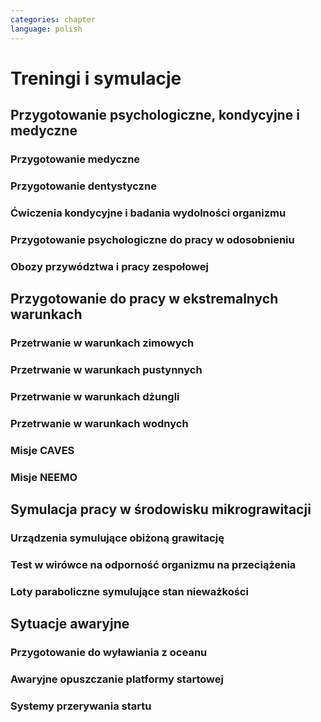 ```yaml
---
categories: chapter
language: polish
---
```


# Treningi i symulacje
<!-- TODO: Treningi i symulacje
- Astronaut Pilots and Commanders are a breed apart, as are Test Pilots.  These are people with total control over their emotions and reactions, rarely if ever flustered.  If you've watched test pilots flying aircraft in Air Shows, and seen planes literally come apart and the pilot stays seemingly forever in the cockpit, before a last ditch ejection, then you know the kind of people I'm talking about.  I have flown simulations with Astronauts and they really do have ice water running through their veins.  Nothing rattles them.  They do not have a death wish, but they face every situation, including the toughest ones, with a calm that's nearly impossible to believe.
- http://www.asc-csa.gc.ca/eng/astronauts/about-the-job/basic-training.asp
- Canadian Astronaut Basic training covers many subjects, including:
    - CSA orientation
    - History of space flight
    - Fundamentals of space flight
    - Space operations and procedures
    - International Space Station systems
    - Life science
    - Materials and fluid science
    - Earth observation
    - Space science
    - Robotics
    - Human behaviour and performance
    - Flight training
    - Parachute jumps
    - Physical training
    - First aid and CPR
    - Language training (e.g. learning Russian)
    - Operation of photographic equipment
    - Media relations
    - Survival training
- http://www.asc-csa.gc.ca/eng/astronauts/about-the-job/flight-training.asp
- http://www.asc-csa.gc.ca/eng/astronauts/about-the-job/ongoing-training.asp
-->

## Przygotowanie psychologiczne, kondycyjne i medyczne

### Przygotowanie medyczne
<!-- TODO: Przygotowanie medyczne
- http://www.asc-csa.gc.ca/eng/astronauts/about-the-job/ongoing-training.asp
- Given all of the risks involved in space missions and the requirements of certain scientific experiments, the astronauts must be able to perform medical interventions if necessary, such as:
    - drawing blood
    - ultrasounds
    - cardio-pulmonary resuscitation
    - sutures
-->

### Przygotowanie dentystyczne
<!-- TODO:
- http://www.asc-csa.gc.ca/eng/astronauts/about-the-job/ongoing-training.asp
- In 1973, cosmonaut Yuri Romanenko experienced tooth pain during the Salyut 6 mission. He suffered for two weeks until the crew returned to Earth! Since then, astronauts have received training in dentistry.
-->

### Ćwiczenia kondycyjne i badania wydolności organizmu

### Przygotowanie psychologiczne do pracy w odosobnieniu
<!-- TODO:
- Przygotowanie do samotności
- Brak bliskich
- Psychika
- requirements: mental, spiritual (emotional), physical fitness
- dealing with stress, emotional and physical
-->

### Obozy przywództwa i pracy zespołowej

## Przygotowanie do pracy w ekstremalnych warunkach
<!-- TODO: Ekstremalne warunki
- hiking
- planetary science
- geology
- poznawanie siebie i innych w zespole aby być lepszymi kumplami
    - expeditionary training
    - graduation of national outdoor leadership school, Orlando, Wyoming (hike 8 days and 8 nights)
        - east temple peak
        - walking up to the peak holding hands z innymi
- Tzw. survival training
- kiedy takie sytuacje mogą wystąpić?
- desert training
- water training
- jungle survival training
- cook and eat snake
- how to make a water in the desert
-->

### Przetrwanie w warunkach zimowych

### Przetrwanie w warunkach pustynnych

### Przetrwanie w warunkach dżungli

### Przetrwanie w warunkach wodnych

### Misje CAVES

### Misje NEEMO
<!-- TODO: NEEMO
- Key West, Florida
- Day 1
    - zapoznanie z wodą
    - nurkowanie w rafie koralowej
    - nauka nurkowania
- Day 2
    - zapoznanie ze sprzętem, hełm
-->

## Symulacja pracy w środowisku mikrograwitacji

### Urządzenia symulujące obiżoną grawitację
<!-- TODO: Urządzenia symulujące obiżoną grawitację
- liny i poruszanie się po ścianie w boki (z programu apollo)
- urządzenie na którym trenował Ed White poruszanie się w kosmosie
- MAT Multi Axial Trainer
- vertical threadmill (poruszanie się w górę)
-->

### Test w wirówce na odporność organizmu na przeciążenia

### Loty paraboliczne symulujące stan nieważkości
<!-- TODO: Loty paraboliczne symulujące stan nieważkości
- (Zero-G Flight) - Vomit Commet
- Poprzenie samoloty wykorzystywane przez NASA
- Zero-G corp Boeing 727
- Samoloty wykorzystywane przez Ruskich
- ESA samolot
-->

## Sytuacje awaryjne
<!-- TODO: Sytuacje awaryjne
- In his book, An Astronaut's Guide to Life on Earth, astronaut Chris Hadfield explains a chilling training exercise called a 'death sim'. It's designed to help prepare astronauts for what they should do in the event of the death of one of their colleagues. Death sims usually operate as a roundtable discussion in which one astronaut is announced as having died and whoever is leading the exercise will throw curveballs into the hypothetical scenario that plays out. In his book, Hadfield explains what it was like listening to his own death sim played out: "We've just received word from the Station: Chris is dead." Immediately, people start working the problem. Okay, what are we going to do with his corpse? There are no body bags on Station, so should we shove it in a spacesuit and stick it in a locker? But what about the smell? Should we send it back to Earth on a resupply ship and let it burn up with the rest of the garbage on re-entry? Jettison it during a spacewalk and let it float away into space? The death sims force the astronauts to really think through how they should respond, Hadfield writes: "Who should tell my parents their son is dead? By phone or in person? Where will they even be - at the farm or at the cottage? Do we need two plans, then, depending on where my mom and dad are?" I'm guessing a similar sim might have been done for the Apollo astronauts.
-->

### Przygotowanie do wyławiania z oceanu
<!-- TODO: Przygotowanie do wyławiania z oceanu
- Przy szkoleniu wodnym, opuszczanie kapsuły w wodzie są dwie opcje
    - w skafandrze wodnym suchym (zdążyli się przebrać)
    - Awaryjne w skafandrze Sokol
- Odpalanie racy i dmuchanie jacketów jak nurkowie
-->

### Awaryjne opuszczanie platformy startowej
<!-- TODO: Awaryjne opuszczanie platformy startowej
- MRAP - Mine resistant ambush protected vehicles  - opancerzony samochód do ewakuacji astronautów z launch pad
- Wagoniki ze space shuttle
-->

### Systemy przerywania startu
